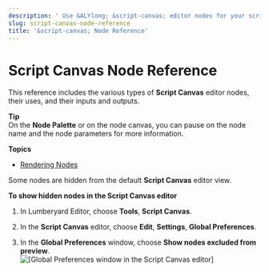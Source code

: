 ```yaml
---
description: ' Use &ALYlong; &script-canvas; editor nodes for your scripts. '
slug: script-canvas-node-reference
title: '&script-canvas; Node Reference'
---
```

# Script Canvas Node Reference<a name="script-canvas-node-reference"></a>

This reference includes the various types of **Script Canvas** editor nodes, their uses, and their inputs and outputs\.

**Tip**  
On the **Node Palette** or on the node canvas, you can pause on the node name and the node parameters for more information\.

**Topics**
+ [Rendering Nodes](script-canvas-rendering-nodes.md)

Some nodes are hidden from the default **Script Canvas** editor view\.

**To show hidden nodes in the **Script Canvas** editor**

1. In Lumberyard Editor, choose **Tools**, **Script Canvas**\.

1. In the **Script Canvas** editor, choose **Edit**, **Settings**, **Global Preferences**\.

1. In the **Global Preferences** window, choose **Show nodes excluded from preview**\.  
![\[Global Preferences window in the Script Canvas editor\]](/images/userguide/scripting/script-canvas/script-canvas-global-preferences-show-nodes.png)